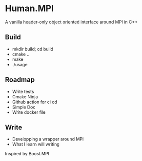 # Human.MPI 

A vanilla header-only object oriented interface around MPI in C++

## Build
- mkdir build; cd build
- cmake ..
- make
- ./usage

## Roadmap
- Write tests
- Cmake Ninja
- Github action for ci cd
- Simple Doc
- Write docker file

## Write
- Developping a wrapper around MPI
- What I learn will writing


Inspired by Boost.MPI
